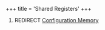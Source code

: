 +++
title = 'Shared Registers'
+++

1.  REDIRECT [Configuration Memory](Configuration_Memory "wikilink")

